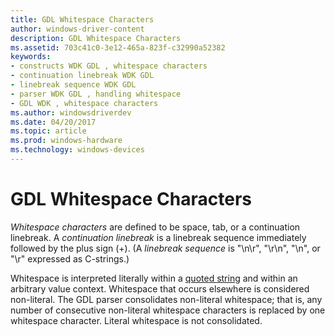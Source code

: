 ```yaml
---
title: GDL Whitespace Characters
author: windows-driver-content
description: GDL Whitespace Characters
ms.assetid: 703c41c0-3e12-465a-823f-c32990a52382
keywords:
- constructs WDK GDL , whitespace characters
- continuation linebreak WDK GDL
- linebreak sequence WDK GDL
- parser WDK GDL , handling whitespace
- GDL WDK , whitespace characters
ms.author: windowsdriverdev
ms.date: 04/20/2017
ms.topic: article
ms.prod: windows-hardware
ms.technology: windows-devices
---
```


# GDL Whitespace Characters


*Whitespace characters* are defined to be space, tab, or a continuation linebreak. A *continuation linebreak* is a linebreak sequence immediately followed by the plus sign (+). (A *linebreak sequence* is "\\n\\r", "\\r\\n", "\\n", or "\\r" expressed as C-strings.)

Whitespace is interpreted literally within a [quoted string](gdl-quoted-strings.md) and within an arbitrary value context. Whitespace that occurs elsewhere is considered non-literal. The GDL parser consolidates non-literal whitespace; that is, any number of consecutive non-literal whitespace characters is replaced by one whitespace character. Literal whitespace is not consolidated.

 

 





